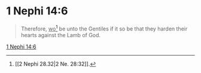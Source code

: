 # 1 Nephi 14:6

> Therefore, <u>wo</u>[^a] be unto the Gentiles if it so be that they harden their hearts against the Lamb of God.

[1 Nephi 14:6](https://www.churchofjesuschrist.org/study/scriptures/bofm/1-ne/14?lang=eng&id=p6#p6)


[^a]: [[2 Nephi 28.32|2 Ne. 28:32]].  

